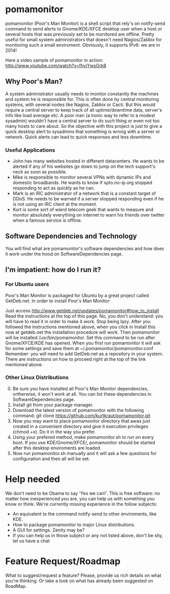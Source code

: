 # pomamonitor #
pomamonitor (Poor's Man Monitor) is a shell script that rely's on notify-send command to send alerts to Gnome/KDE/XFCE desktop user when a host or several hosts that was previously set to be monitored are offline. Pretty useful for small system administrators that doesn't need Nagios/Zabbix for monitoring such a small enviroment. Obviously, it supports IPv6: we are in 2014!

Here a video sample of pomamonitor in action: http://www.youtube.com/watch?v=fhviYwsGrk8

## Why Poor's Man? ##
A system administrator usually needs to monitor constantly the machines and system he is responsible for. This is often done by central monitoring systems, with several nodes like Nagios, Zabbix or Cacti. But this would require a central server to keep track of all uptime/downtime data, server's info like load average etc. A poor man (a ironic way to refer to a modest sysadmin) wouldn't have a central server to do such thing or even not too many hosts to care about. So the objective with this project is just to give a quick desktop alert to sysadmins that something is wrong with a server or network. Quick alerts can lead to quick responses and less downtime.

### Useful Applications ###
* John has many websites hosted in different datacenters. He wants to be alerted if any of his websites go down to jump on the tech support's neck as soon as possible.
* Mike is responsible to monitor several VPNs with dynamic IPs and domestic broadbands. He wants to know if xpto.no-ip.org stopped responding to act as quickly as he can.
* Mark is an IRC administrator of a network that is a constant target of DDoS. He needs to be warned if a server stopped responding even if he is not using an IRC client at the moment.
* Kurt is some sort of wierd telecom geek that wants to measure and monitor absolutely everything on internet to warn his friends over twitter when a famous service is offline.

## Software Dependencies and Technology ##
You will find what are pomamonitor's software dependencies and how does it work under the hood on SoftwareDependencies page.

## I'm impatient: how do I run it? ##

### For Ubuntu users ###
Poor's Man Monitor is packaged for Ubuntu by a great project called GetDeb.net. In order to install Poor's Man Monitor:

Just access http://www.getdeb.net/updates/pomamonitor#how_to_install
Read the instructions at the top of this page. No, you don't understand: you will have to read it in order to make it work. Stop being lazy.
After you followed the instructions mentioned above, when you click in Install this now at getdeb.net the installation procedure will work.
Then pomamonitor will be installed /usr/bin/pomamonitor. Set this command to be run after Gnome/XFCE/KDE has opened. When you first run pomamonitor it will ask for some settings and save them at ~/.pomamonitor/pomamonitor.conf
Remember: you will need to add GetDeb.net as a repository in your system. There are instructions on how to proceed right at the top of the link mentioned above.

### Other Linux Distributions ###
0. Be sure you have installed all Poor's Man Monitor dependencies, ortherwise, it won't work at all. You can list these dependencies in SoftwareDependencies page.
1. Install git from your package manager.
2. Download the latest version of pomamonitor with the following command: git clone https://github.com/kurtkraut/pomamonitor.git
3. Now you may want to place pomamonitor directory that awas just created in a convenient directory and give it execution privileges (chmod +x). Do it in the way you prefer.
4. Using your prefered method, make pomamonitor.sh to run on every boot. If you use KDE/Gnome/XFCE/, pomamonitor should be started after this desktop enviroments are loaded.
5. Now run pomamonitor.sh manually and it will ask a few questions for configuration and then all will be set.

# Help needed #

We don't need to be Obama to say 'Yes we can!'. This is free software: no matter how inexperienced you are, you can help us with something you know or think. We're currently missing experience in the follow subjects:

* An equivalent to the command notify-send to other enviroments, like KDE.
* How to package pomamonitor to major Linux distributions.
* A GUI for settings. Zenity may be?
* If you can help us in those subject or any not listed above, don't be shy, let us have a chat

# Feature Request/Roadmap #

What to suggest/request a feature? Please, provide us rich details on what you're thinking. Or take a look on what has already been suggested on RoadMap.
